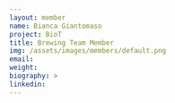 ```yaml
---
layout: member
name: Bianca Giantomaso
project: BioT
title: Brewing Team Member
img: /assets/images/members/default.png
email:
weight: 
biography: >
linkedin:
---
```

